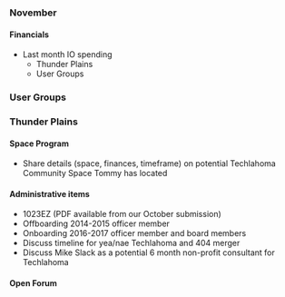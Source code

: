 ### November

#### Financials
* Last month IO spending
  * Thunder Plains
  * User Groups

### User Groups

### Thunder Plains

#### Space Program
* Share details (space, finances, timeframe) on potential Techlahoma Community Space Tommy has located

#### Administrative items
* 1023EZ (PDF available from our October submission)
* Offboarding 2014-2015 officer member
* Onboarding 2016-2017 officer member and board members   
* Discuss timeline for yea/nae Techlahoma and 404 merger
* Discuss Mike Slack as a potential 6 month non-profit consultant for Techlahoma

#### Open Forum
